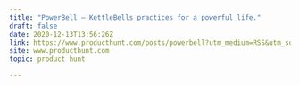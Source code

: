 ```yaml
---
title: "PowerBell — KettleBells practices for a powerful life."
draft: false
date: 2020-12-13T13:56:26Z
link: https://www.producthunt.com/posts/powerbell?utm_medium=RSS&utm_source=hune
site: www.producthunt.com
topic: product hunt  

---
```

